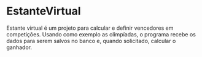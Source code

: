 # EstanteVirtual
Estante virtual é um projeto para calcular e definir vencedores em competições. Usando como exemplo as olimpíadas, o programa recebe os dados para serem salvos no banco e, quando solicitado, calcular o ganhador.
